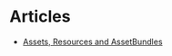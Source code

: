 # Articles

* [Assets, Resources and AssetBundles](https://learn.unity.com/tutorial/assets-resources-and-assetbundles)

